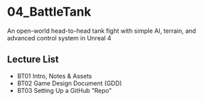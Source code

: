 # 04_BattleTank
An open-world head-to-head tank fight with simple AI, terrain, and advanced control system in Unreal 4

## Lecture List
* BT01 Intro, Notes & Assets
* BT02 Game Design Document (GDD)
* BT03 Setting Up a GitHub "Repo"
